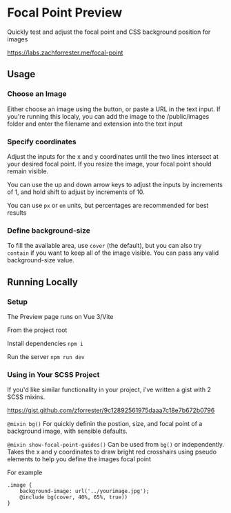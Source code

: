# Focal Point Preview

Quickly test and adjust the focal point and CSS background position for images

https://labs.zachforrester.me/focal-point

## Usage

### Choose an Image
Either choose an image using the button, or paste a URL in the text input. If you're running this localy, you can add the image to the /public/images folder and enter the filename and extension into the text input

### Specify coordinates
Adjust the inputs for the x and y coordinates until the two lines intersect at your desired focal point. If you resize the image, your focal point should remain visible.

You can use the up and down arrow keys to adjust the inputs by increments of 1, and hold shift to adjust by increments of 10.

You can use `px` or `em` units, but percentages are recommended for best results

### Define background-size
To fill the available area, use `cover` (the default), but you can also try `contain` if you want to keep all of the image visible. You can pass any valid background-size value.

## Running Locally

### Setup

The Preview page runs on Vue 3/Vite

From the project root

Install dependencies
`npm i`

Run the server
`npm run dev`

### Using in Your SCSS Project
If you'd like similar functionality in your project, i've written a gist with 2 SCSS mixins.

https://gist.github.com/zforrester/9c12892561975daaa7c18e7b672b0796

`@mixin bg()`
For quickly definin the postion, size, and focal point of a background image, with sensible defaults.

`@mixin show-focal-point-guides()`
Can be used from `bg()` or independently. Takes the x and y coordinates to draw bright red crosshairs using pseudo elements to help you define the images focal point

For example
```
.image {
    background-image: url('../yourimage.jpg');
    @include bg(cover, 40%, 65%, true))
}
```
